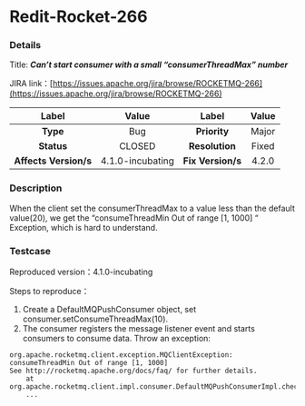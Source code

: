 # Redit-Rocket-266

### Details

Title: ***Can’t start consumer with a small “consumerThreadMax” number***

JIRA link：[https://issues.apache.org/jira/browse/ROCKETMQ-266](https://issues.apache.org/jira/browse/ROCKETMQ-266)

|         Label         |    Value     | Label           |       Value        |
|:---------------------:|:------------:|:---------------:|:------------------:|
|       **Type**        |     Bug      | **Priority**    |       Major        |
|      **Status**       |    CLOSED    | **Resolution**  |       Fixed        |
| **Affects Version/s** | 4.1.0-incubating | **Fix Version/s** |   4.2.0      |

### Description

When the client set the consumerThreadMax to a value less than the default value(20),
we get the “consumeThreadMin Out of range [1, 1000] “ Exception, which is hard to understand.

### Testcase

Reproduced version：4.1.0-incubating

Steps to reproduce：
1. Create a DefaultMQPushConsumer object, set consumer.setConsumeThreadMax(10).
2. The consumer registers the message listener event and starts consumers to consume data. Throw an exception:
```
org.apache.rocketmq.client.exception.MQClientException: consumeThreadMin Out of range [1, 1000]
See http://rocketmq.apache.org/docs/faq/ for further details.
	at org.apache.rocketmq.client.impl.consumer.DefaultMQPushConsumerImpl.checkConfig(DefaultMQPushConsumerImpl.java:705)
	...
```

